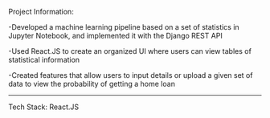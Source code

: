 Project Information:

-Developed a machine learning pipeline based on a set of statistics in Jupyter Notebook, and implemented it with the Django REST API

-Used React.JS to create an organized UI where users can view tables of statistical information

-Created features that allow users to input details or upload a given set of data to view the probability of getting a home loan

---------------------------------------------------------------

Tech Stack: React.JS

